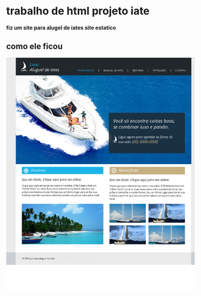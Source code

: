 # trabalho de html projeto iate

__fiz um site para alugel de iates site estatico__

## como ele ficou


![site](https://github.com/Peupedroo/htl-l_curso_guanabara/blob/master/projetohtml/imagens/Projeto.png?raw=true)